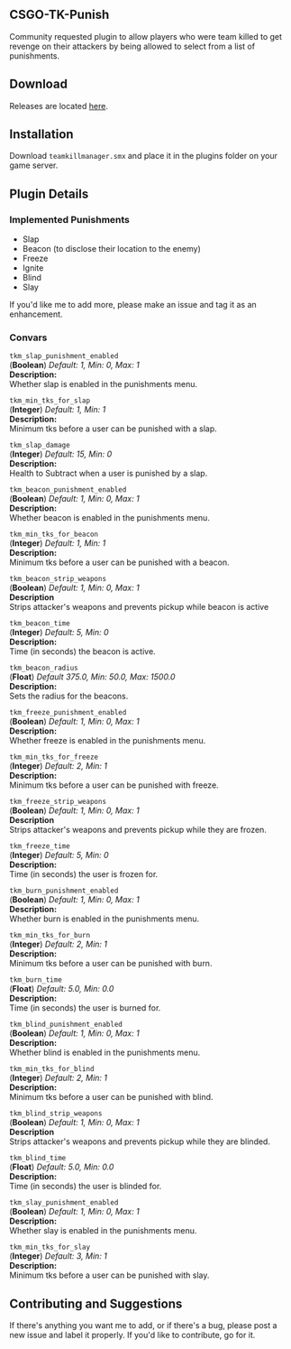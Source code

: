 ## CSGO-TK-Punish
Community requested plugin to allow players who were team killed to get revenge on their attackers by being allowed to select from a list of punishments.

## Download
Releases are located [here](https://github.com/ZachPerkitny/csgo-tk-punish/releases).

## Installation
Download `teamkillmanager.smx` and place it in the plugins folder on your game server.

## Plugin Details
### Implemented Punishments
* Slap
* Beacon (to disclose their location to the enemy)
* Freeze
* Ignite
* Blind
* Slay

If you'd like me to add more, please make an issue and tag it as an enhancement.

### Convars
`tkm_slap_punishment_enabled`  
(**Boolean**) *Default: 1, Min: 0, Max: 1*  
**Description:**  
Whether slap is enabled in the punishments menu.

`tkm_min_tks_for_slap`  
(**Integer**) *Default: 1, Min: 1*  
**Description:**  
Minimum tks before a user can be punished with a slap.  

`tkm_slap_damage`  
(**Integer**) *Default: 15, Min: 0*  
**Description:**  
Health to Subtract when a user is punished by a slap.  

`tkm_beacon_punishment_enabled`  
(**Boolean**) *Default: 1, Min: 0, Max: 1*  
**Description:**  
Whether beacon is enabled in the punishments menu.  

`tkm_min_tks_for_beacon`  
(**Integer**) *Default: 1, Min: 1*  
**Description:**  
Minimum tks before a user can be punished with a beacon.  

`tkm_beacon_strip_weapons`  
(**Boolean**) *Default: 1, Min: 0, Max: 1*  
**Description**  
Strips attacker's weapons and prevents pickup while beacon is active  

`tkm_beacon_time`  
(**Integer**) *Default: 5, Min: 0*  
**Description:**  
Time (in seconds) the beacon is active.  

`tkm_beacon_radius`  
(**Float**) *Default 375.0, Min: 50.0, Max: 1500.0*  
**Description:**  
Sets the radius for the beacons.  

`tkm_freeze_punishment_enabled`  
(**Boolean**) *Default: 1, Min: 0, Max: 1*  
**Description:**  
Whether freeze is enabled in the punishments menu.  

`tkm_min_tks_for_freeze`  
(**Integer**) *Default: 2, Min: 1*  
**Description:**  
Minimum tks before a user can be punished with freeze.

`tkm_freeze_strip_weapons`  
(**Boolean**) *Default: 1, Min: 0, Max: 1*  
**Description**  
Strips attacker's weapons and prevents pickup while they are frozen.    

`tkm_freeze_time`  
(**Integer**) *Default: 5, Min: 0*  
**Description:**  
Time (in seconds) the user is frozen for.  

`tkm_burn_punishment_enabled`  
(**Boolean**) *Default: 1, Min: 0, Max: 1*  
**Description:**  
Whether burn is enabled in the punishments menu.  

`tkm_min_tks_for_burn`  
(**Integer**) *Default: 2, Min: 1*  
**Description:**  
Minimum tks before a user can be punished with burn.  

`tkm_burn_time`  
(**Float**) *Default: 5.0, Min: 0.0*  
**Description:**  
Time (in seconds) the user is burned for.  

`tkm_blind_punishment_enabled`  
(**Boolean**) *Default: 1, Min: 0, Max: 1*  
**Description:**  
Whether blind is enabled in the punishments menu.  

`tkm_min_tks_for_blind`  
(**Integer**) *Default: 2, Min: 1*  
**Description:**  
Minimum tks before a user can be punished with blind.  

`tkm_blind_strip_weapons`  
(**Boolean**) *Default: 1, Min: 0, Max: 1*  
**Description**  
Strips attacker's weapons and prevents pickup while they are blinded.     

`tkm_blind_time`  
(**Float**) *Default: 5.0, Min: 0.0*  
**Description:**  
Time (in seconds) the user is blinded for.    

`tkm_slay_punishment_enabled`  
(**Boolean**) *Default: 1, Min: 0, Max: 1*  
**Description:**  
Whether slay is enabled in the punishments menu.

`tkm_min_tks_for_slay`  
(**Integer**) *Default: 3, Min: 1*  
**Description:**  
Minimum tks before a user can be punished with slay.

## Contributing and Suggestions
If there's anything you want me to add, or if there's a bug, please post a new issue and label it properly. If you'd like to contribute, go for it.
